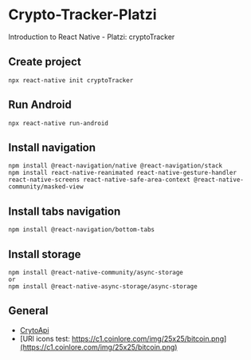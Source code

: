 # Crypto-Tracker-Platzi
Introduction to React Native - Platzi: cryptoTracker


## Create project
```
npx react-native init cryptoTracker
```

## Run Android
```
npx react-native run-android
```

## Install navigation
```
npm install @react-navigation/native @react-navigation/stack
npm install react-native-reanimated react-native-gesture-handler react-native-screens react-native-safe-area-context @react-native-community/masked-view
```

## Install tabs navigation
```
npm install @react-navigation/bottom-tabs
```

## Install storage
```
npm install @react-native-community/async-storage
or
npm install @react-native-async-storage/async-storage
```

## General
- [CrytoApi](https://www.coinlore.com/cryptocurrency-data-api)
- [URl icons test: https://c1.coinlore.com/img/25x25/bitcoin.png](https://c1.coinlore.com/img/25x25/bitcoin.png)

